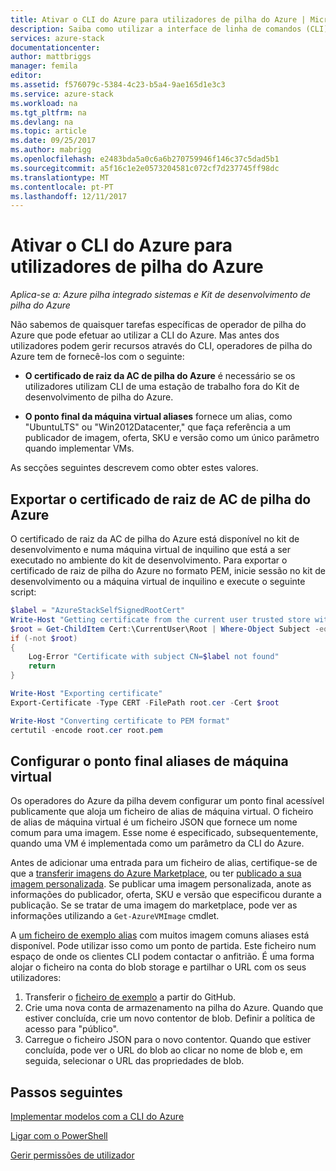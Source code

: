 ```yaml
---
title: Ativar o CLI do Azure para utilizadores de pilha do Azure | Microsoft Docs
description: Saiba como utilizar a interface de linha de comandos (CLI) de plataforma para gerir e implementar os recursos na pilha do Azure
services: azure-stack
documentationcenter: 
author: mattbriggs
manager: femila
editor: 
ms.assetid: f576079c-5384-4c23-b5a4-9ae165d1e3c3
ms.service: azure-stack
ms.workload: na
ms.tgt_pltfrm: na
ms.devlang: na
ms.topic: article
ms.date: 09/25/2017
ms.author: mabrigg
ms.openlocfilehash: e2483bda5a0c6a6b270759946f146c37c5dad5b1
ms.sourcegitcommit: a5f16c1e2e0573204581c072cf7d237745ff98dc
ms.translationtype: MT
ms.contentlocale: pt-PT
ms.lasthandoff: 12/11/2017
---
```

# <a name="enable-azure-cli-for-azure-stack-users"></a>Ativar o CLI do Azure para utilizadores de pilha do Azure

*Aplica-se a: Azure pilha integrado sistemas e Kit de desenvolvimento de pilha do Azure*

Não sabemos de quaisquer tarefas específicas de operador de pilha do Azure que pode efetuar ao utilizar a CLI do Azure. Mas antes dos utilizadores podem gerir recursos através do CLI, operadores de pilha do Azure tem de fornecê-los com o seguinte:

* **O certificado de raiz da AC de pilha do Azure** é necessário se os utilizadores utilizam CLI de uma estação de trabalho fora do Kit de desenvolvimento de pilha do Azure.  

* **O ponto final da máquina virtual aliases** fornece um alias, como "UbuntuLTS" ou "Win2012Datacenter," que faça referência a um publicador de imagem, oferta, SKU e versão como um único parâmetro quando implementar VMs.  

As secções seguintes descrevem como obter estes valores.

## <a name="export-the-azure-stack-ca-root-certificate"></a>Exportar o certificado de raiz de AC de pilha do Azure

O certificado de raiz da AC de pilha do Azure está disponível no kit de desenvolvimento e numa máquina virtual de inquilino que está a ser executado no ambiente do kit de desenvolvimento. Para exportar o certificado de raiz de pilha do Azure no formato PEM, inicie sessão no kit de desenvolvimento ou a máquina virtual de inquilino e execute o seguinte script:

```powershell
$label = "AzureStackSelfSignedRootCert"
Write-Host "Getting certificate from the current user trusted store with subject CN=$label"
$root = Get-ChildItem Cert:\CurrentUser\Root | Where-Object Subject -eq "CN=$label" | select -First 1
if (-not $root)
{
    Log-Error "Certificate with subject CN=$label not found"
    return
}

Write-Host "Exporting certificate"
Export-Certificate -Type CERT -FilePath root.cer -Cert $root

Write-Host "Converting certificate to PEM format"
certutil -encode root.cer root.pem
```

## <a name="set-up-the-virtual-machine-aliases-endpoint"></a>Configurar o ponto final aliases de máquina virtual

Os operadores do Azure da pilha devem configurar um ponto final acessível publicamente que aloja um ficheiro de alias de máquina virtual. O ficheiro de alias de máquina virtual é um ficheiro JSON que fornece um nome comum para uma imagem. Esse nome é especificado, subsequentemente, quando uma VM é implementada como um parâmetro da CLI do Azure.  

Antes de adicionar uma entrada para um ficheiro de alias, certifique-se de que a [transferir imagens do Azure Marketplace](azure-stack-download-azure-marketplace-item.md), ou ter [publicado a sua imagem personalizada](azure-stack-add-vm-image.md). Se publicar uma imagem personalizada, anote as informações do publicador, oferta, SKU e versão que especificou durante a publicação. Se se tratar de uma imagem do marketplace, pode ver as informações utilizando a ```Get-AzureVMImage``` cmdlet.  
   
A [um ficheiro de exemplo alias](https://raw.githubusercontent.com/Azure/azure-rest-api-specs/master/arm-compute/quickstart-templates/aliases.json) com muitos imagem comuns aliases está disponível. Pode utilizar isso como um ponto de partida. Este ficheiro num espaço de onde os clientes CLI podem contactar o anfitrião. É uma forma alojar o ficheiro na conta do blob storage e partilhar o URL com os seus utilizadores:

1. Transferir o [ficheiro de exemplo](https://raw.githubusercontent.com/Azure/azure-rest-api-specs/master/arm-compute/quickstart-templates/aliases.json) a partir do GitHub.
2. Crie uma nova conta de armazenamento na pilha do Azure. Quando que estiver concluída, crie um novo contentor de blob. Definir a política de acesso para "público".  
3. Carregue o ficheiro JSON para o novo contentor. Quando que estiver concluída, pode ver o URL do blob ao clicar no nome de blob e, em seguida, selecionar o URL das propriedades de blob.


## <a name="next-steps"></a>Passos seguintes

[Implementar modelos com a CLI do Azure](azure-stack-deploy-template-command-line.md)

[Ligar com o PowerShell](azure-stack-connect-powershell.md)

[Gerir permissões de utilizador](azure-stack-manage-permissions.md)

